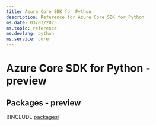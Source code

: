 ```yaml
---
title: Azure Core SDK for Python
description: Reference for Azure Core SDK for Python
ms.date: 03/03/2025
ms.topic: reference
ms.devlang: python
ms.service: core
---
```

# Azure Core SDK for Python - preview
## Packages - preview
[!INCLUDE [packages](core-index.md)]